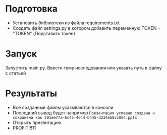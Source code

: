# Подготовка
+ Установить библиотеки из файла requirements.txt
+ Создать файл settings.py в котором добавить переменную TOKEN = "TOKEN" (Подставить токен)
# Запуск
Запустить main.py. Ввести тему исследования или указать путь к файлу с статьей
# Результаты
+ Все созданные файлы указываются в консоли
+ Последний вывод будет например
`Презентация успешно создана и сохранена как 201ee77a-6c45-4644-b445-d234eb8cc004.pptx`
+ Открыть презентацию
+ PROFIT!!!11
